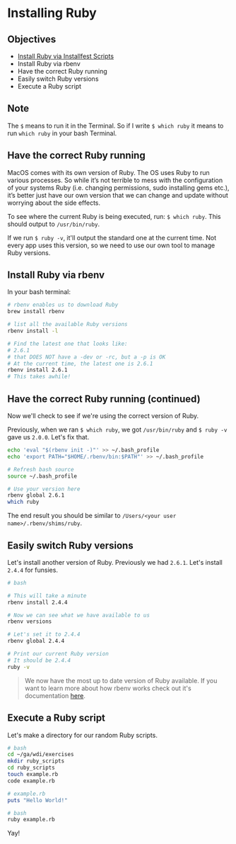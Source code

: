 # Installing Ruby

## Objectives

* [Install Ruby via Installfest Scripts](https://github.com/wdi-infinity/installfest)
* Install Ruby via rbenv
* Have the correct Ruby running
* Easily switch Ruby versions
* Execute a Ruby script

## Note

The `$` means to run it in the Terminal. So if I write `$ which ruby` it means to run `which ruby` in your bash Terminal.


## Have the correct Ruby running

MacOS comes with its own version of Ruby. The OS uses Ruby to run various processes. So while it’s not terrible to mess with the configuration of your systems Ruby (i.e. changing permissions, sudo installing gems etc.), it’s better just have our own version that we can change and update without worrying about the side effects.   

To see where the current Ruby is being executed, run: `$ which ruby`. This should output to `/usr/bin/ruby`.

If we run `$ ruby -v`, it'll output the standard one at the current time. Not every app uses this version, so we need to use our own tool to manage Ruby versions.


## Install Ruby via rbenv

In your bash terminal:

```bash
# rbenv enables us to download Ruby
brew install rbenv

# list all the available Ruby versions
rbenv install -l

# Find the latest one that looks like:
# 2.6.1
# that DOES NOT have a -dev or -rc, but a -p is OK
# At the current time, the latest one is 2.6.1
rbenv install 2.6.1
# This takes awhile!
```


## Have the correct Ruby running (continued)

Now we'll check to see if we're using the correct version of Ruby.

Previously, when we ran `$ which ruby`, we got `/usr/bin/ruby` and `$ ruby -v` gave us `2.0.0`. Let's fix that.

```bash
echo 'eval "$(rbenv init -)"' >> ~/.bash_profile
echo 'export PATH="$HOME/.rbenv/bin:$PATH"' >> ~/.bash_profile

# Refresh bash source
source ~/.bash_profile

# Use your version here
rbenv global 2.6.1
which ruby
```

The end result you should be similar to `/Users/<your user name>/.rbenv/shims/ruby`.


## Easily switch Ruby versions

Let's install another version of Ruby. Previously we had `2.6.1`. Let's install `2.4.4` for funsies.

```bash
# bash

# This will take a minute
rbenv install 2.4.4

# Now we can see what we have available to us
rbenv versions

# Let's set it to 2.4.4
rbenv global 2.4.4

# Print our current Ruby version
# It should be 2.4.4
ruby -v
```


> We now have the most up to date version of Ruby available.  If you want to learn more about how rbenv works check out it's documentation [here](https://github.com/sstephenson/rbenv).


## Execute a Ruby script

Let's make a directory for our random Ruby scripts.

```bash
# bash
cd ~/ga/wdi/exercises
mkdir ruby_scripts
cd ruby_scripts
touch example.rb
code example.rb
```

```ruby
# example.rb
puts "Hello World!"
```

```bash
# bash
ruby example.rb
```

Yay!
